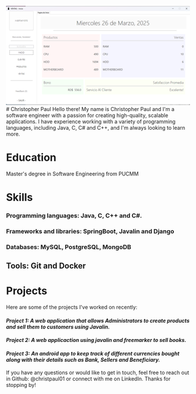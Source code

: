 ![alt text](<IMA_TIENDA/Screenshot 2025-03-26 230846.png>)# Christopher Paul
Hello there! My name is Christopher Paul and I'm a software engineer with a passion for creating high-quality, scalable applications. I have experience working with a variety of programming languages, including Java, C, C# and C++, and I'm always looking to learn more.

# Education
Master's degree in Software Engineering from PUCMM

# Skills
### Programming languages: Java, C, C++ and C#.
### Frameworks and libraries: SpringBoot, Javalin and Django
### Databases: MySQL, PostgreSQL, MongoDB

## Tools: Git and Docker

# Projects
Here are some of the projects I've worked on recently:

#### _Project 1: A web application that allows Administrators to create products and sell them to customers using Javalin._

#### _Project 2: A web applicaction using javalin and freemarker to sell books._

#### _Project 3: An android app to keep track of different currencies bought along with their details such as Bank, Sellers and Beneficiary._

If you have any questions or would like to get in touch, feel free to reach out in Github: @christpaul01 or connect with me on LinkedIn. Thanks for stopping by!
